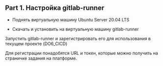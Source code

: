 ## Part 1. Настройка gitlab-runner

- Поднять виртуальную машину Ubuntu Server 20.04 LTS

- Скачать и установить на виртуальную машину gitlab-runner


Запустить gitlab-runner и зарегистрировать его для использования в текущем проекте (DO6_CICD)

Для регистрации понадобятся URL и токен, которые можно получить на страничке задания на платформе.